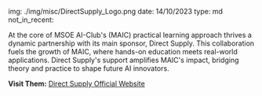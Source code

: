 img: ./img/misc/DirectSupply_Logo.png
date: 14/10/2023
type: md
not_in_recent:

At the core of MSOE AI-Club's (MAIC) practical learning approach thrives a dynamic partnership with its main sponsor, Direct Supply. This collaboration fuels the growth of MAIC, where hands-on education meets real-world applications. Direct Supply's support amplifies MAIC's impact, bridging theory and practice to shape future AI innovators.

**Visit Them:** <a href = 'https://www.directsupply.com/'>Direct Supply Official Website</a>
